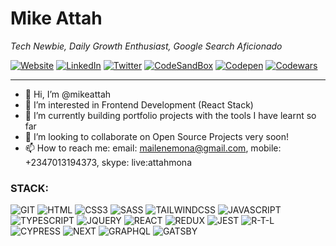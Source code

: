 # Mike Attah

*Tech Newbie, Daily Growth Enthusiast, Google Search Aficionado*

[![Website](https://img.shields.io/badge/website-mikeattah-1da1f2.svg?&style=plastic&logo=website)](https://mikeattah.com/)
[![LinkedIn](https://img.shields.io/badge/linkedin-mikeattah-1da1f2.svg?&style=plastic&logo=linkedin)](https://www.linkedin.com/in/mikeattah/)
[![Twitter](https://img.shields.io/badge/twitter-miikeattah-1da1f2.svg?&style=plastic&logo=twitter)](https://twitter.com/miikeattah)
[![CodeSandBox](https://img.shields.io/badge/codesandbox-mikeattah-1da1f2.svg?&style=plastic&logo=codesandbox)](https://codesandbox.io/u/mikeattah)
[![Codepen](https://img.shields.io/badge/codepen-mikeattah-1da1f2.svg?&style=plastic&logo=codepen)](https://codepen.io/u/mikeattah)
[![Codewars](https://img.shields.io/badge/codewars-mikeattah-1da1f2.svg?&style=plastic&logo=codewars)](https://www.codewars.com/users/mikeattah)
<!-- [![HackerRank](https://img.shields.io/badge/hackerrank-mikeattah-1da1f2.svg?&style=plastic&logo=hackerrank)](https://www.hackerrank.com/mikeattah)
[![Leetcode](https://img.shields.io/badge/leetcode-mikeattah-1da1f2.svg?&style=plastic&logo=leetcode)](https://leetcode.com/mikeattah/) -->

---
- 👋 Hi, I’m @mikeattah
- 👀 I’m interested in Frontend Development (React Stack)
- 🌱 I’m currently building portfolio projects with the tools I have learnt so far
- 💞️ I’m looking to collaborate on Open Source Projects very soon!
- 📫 How to reach me: email: mailenemona@gmail.com, mobile: +2347013194373, skype: live:attahmona

### STACK:
![GIT](https://img.shields.io/badge/git-1da1f2.svg?&style=plastic&color=blueviolet&logo=git)
![HTML](https://img.shields.io/badge/html5-1da1f2.svg?&style=plastic&color=blueviolet&logo=html5)
![CSS3](https://img.shields.io/badge/css3-1da1f2.svg?&style=plastic&color=blueviolet&logo=css3)
![SASS](https://img.shields.io/badge/sass-1da1f2.svg?&style=plastic&color=blueviolet&logo=sass)
![TAILWINDCSS](https://img.shields.io/badge/tailwindcss-1da1f2.svg?&style=plastic&color=blueviolet&logo=tailwindcss)
![JAVASCRIPT](https://img.shields.io/badge/javascript-1da1f2.svg?&style=plastic&color=blueviolet&logo=javascript)
![TYPESCRIPT](https://img.shields.io/badge/typescript-1da1f2.svg?&style=plastic&color=blueviolet&logo=typescript)
![JQUERY](https://img.shields.io/badge/jquery-1da1f2.svg?&style=plastic&color=blueviolet&logo=jquery)
![REACT](https://img.shields.io/badge/react-1da1f2.svg?&style=plastic&color=blueviolet&logo=react)
![REDUX](https://img.shields.io/badge/redux-1da1f2.svg?&style=plastic&color=blueviolet&logo=redux)
![JEST](https://img.shields.io/badge/jest-1da1f2.svg?&style=plastic&color=blueviolet&logo=jest)
![R-T-L](https://img.shields.io/badge/testinglibrary-1da1f2.svg?&style=plastic&color=blueviolet&logo=testinglibrary)
![CYPRESS](https://img.shields.io/badge/cypress-1da1f2.svg?&style=plastic&color=blueviolet&logo=cypress)
![NEXT](https://img.shields.io/badge/nextdotjs-1da1f2.svg?&style=plastic&color=blueviolet&logo=nextdotjs)
![GRAPHQL](https://img.shields.io/badge/graphql-1da1f2.svg?&style=plastic&color=blueviolet&logo=graphql)
![GATSBY](https://img.shields.io/badge/gatsby-1da1f2.svg?&style=plastic&color=blueviolet&logo=gatsby)

<!---
mikeattah/mikeattah is a ✨ special ✨ repository because its `README.md` (this file) appears on your GitHub profile.
You can click the Preview link to take a look at your changes.
--->
